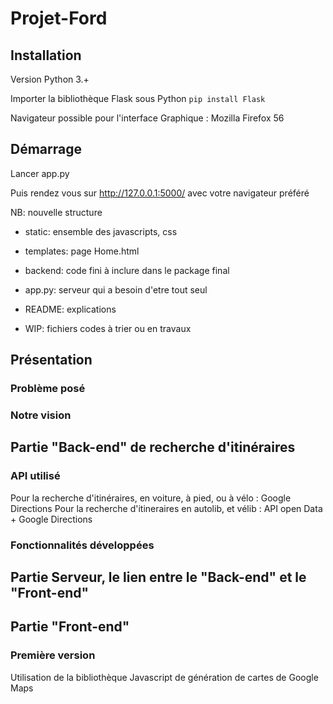 # Projet-Ford

## Installation
Version Python 3.+

Importer la bibliothèque Flask sous Python `pip install Flask`

Navigateur possible pour l'interface Graphique : Mozilla Firefox 56

## Démarrage
Lancer app.py 

Puis rendez vous sur http://127.0.0.1:5000/ avec votre navigateur préféré

NB: nouvelle structure
- static: ensemble des javascripts, css  
- templates: page Home.html  
- backend: code fini à inclure dans le package final  
- app.py: serveur qui a besoin d'etre tout seul  
- README: explications  

- WIP: fichiers codes à trier ou en travaux  


## Présentation
### Problème posé
### Notre vision

## Partie "Back-end" de recherche d'itinéraires
### API utilisé
Pour la recherche d'itinéraires, en voiture, à pied, ou à vélo : Google Directions
Pour la recherche d'itineraires en autolib, et vélib : API open Data + Google Directions

### Fonctionnalités développées

## Partie Serveur, le lien entre le "Back-end" et le "Front-end"

## Partie "Front-end"
### Première version
Utilisation de la bibliothèque Javascript de génération de cartes de Google Maps
